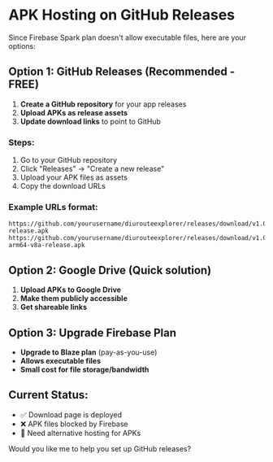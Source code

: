 # APK Hosting on GitHub Releases

Since Firebase Spark plan doesn't allow executable files, here are your options:

## Option 1: GitHub Releases (Recommended - FREE)

1. **Create a GitHub repository** for your app releases
2. **Upload APKs as release assets**
3. **Update download links** to point to GitHub

### Steps:
1. Go to your GitHub repository
2. Click "Releases" → "Create a new release"
3. Upload your APK files as assets
4. Copy the download URLs

### Example URLs format:
```
https://github.com/yourusername/diurouteexplorer/releases/download/v1.0.0/app-release.apk
https://github.com/yourusername/diurouteexplorer/releases/download/v1.0.0/app-arm64-v8a-release.apk
```

## Option 2: Google Drive (Quick solution)

1. **Upload APKs to Google Drive**
2. **Make them publicly accessible**
3. **Get shareable links**

## Option 3: Upgrade Firebase Plan

- **Upgrade to Blaze plan** (pay-as-you-use)
- **Allows executable files**
- **Small cost for file storage/bandwidth**

## Current Status:
- ✅ Download page is deployed
- ❌ APK files blocked by Firebase
- 🎯 Need alternative hosting for APKs

Would you like me to help you set up GitHub releases?
